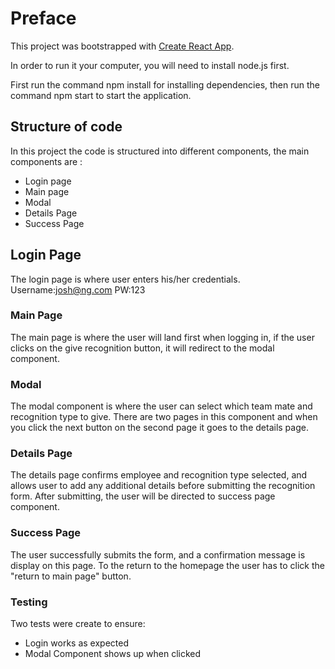 # Preface

This project was bootstrapped with [Create React App](https://github.com/facebook/create-react-app).

In order to run it your computer, you will need to install node.js first.

First run the command npm install for installing dependencies, then run the command npm start to start the application.

## Structure of code

In this project the code is structured into different components, the main components are :
- Login page
- Main page
- Modal
- Details Page
- Success Page

## Login Page

The login page is where user enters his/her credentials.
Username:josh@ng.com
PW:123

### Main Page

The main page is where the user will land first when logging in, if the user clicks on the give recognition button, it will redirect to the modal component.


### Modal

The modal component is where the user can select which team mate and recognition type to give. There are two pages in this component and when you click the next button on the second page it goes to the details page.

### Details Page

The details page confirms employee and recognition type selected, and allows user to add any additional details before submitting the recognition form. After submitting, the user will be directed to success page component.


### Success Page

The user successfully submits the form, and a confirmation message is display on this page. To the return to the homepage the user has to click the "return to main page" button.


### Testing

Two tests were create to ensure:
- Login works as expected
- Modal Component shows up when clicked
